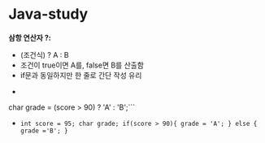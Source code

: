 # Java-study

**삼항 연산자 ?:**
- (조건식) ? A : B 
- 조건이 true이면 A를, false면 B를 산출함
- if문과 동일하지만 한 줄로 간단 작성 유리
- ```int score = 95; 
char grade = (score > 90) ? 'A' : 'B';```
- `int score = 95;
char grade;
if(score > 90){
  grade = 'A';
} else {
  grade ='B';
}`
